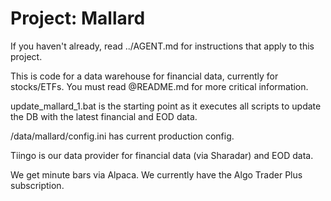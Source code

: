# Project: Mallard
If you haven't already, read ../AGENT.md for instructions that apply to this project. 

This is code for a data warehouse for financial data, currently for stocks/ETFs. You must read @README.md for more critical information. 

update_mallard_1.bat is the starting point as it executes all scripts to update the DB with the latest financial and EOD data.

/data/mallard/config.ini has current production config.

Tiingo is our data provider for financial data (via Sharadar) and EOD data.

We get minute bars via Alpaca. We currently have the Algo Trader Plus subscription.
